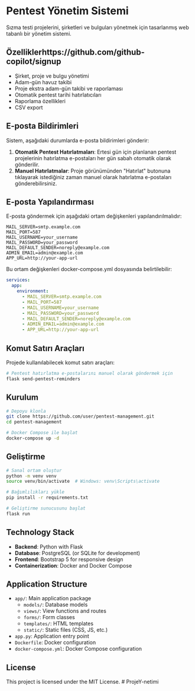 # Pentest Yönetim Sistemi

Sızma testi projelerini, şirketleri ve bulguları yönetmek için tasarlanmış web tabanlı bir yönetim sistemi.

## Özelliklerhttps://github.com/github-copilot/signup

- Şirket, proje ve bulgu yönetimi
- Adam-gün havuz takibi
- Proje ekstra adam-gün takibi ve raporlaması
- Otomatik pentest tarihi hatırlatıcıları
- Raporlama özellikleri
- CSV export

## E-posta Bildirimleri

Sistem, aşağıdaki durumlarda e-posta bildirimleri gönderir:

1. **Otomatik Pentest Hatırlatmaları**: Ertesi gün için planlanan pentest projelerinin hatırlatma e-postaları her gün sabah otomatik olarak gönderilir.
2. **Manuel Hatırlatmalar**: Proje görünümünden "Hatırlat" butonuna tıklayarak istediğiniz zaman manuel olarak hatırlatma e-postaları gönderebilirsiniz.

## E-posta Yapılandırması

E-posta göndermek için aşağıdaki ortam değişkenleri yapılandırılmalıdır:

```
MAIL_SERVER=smtp.example.com
MAIL_PORT=587
MAIL_USERNAME=your_username
MAIL_PASSWORD=your_password
MAIL_DEFAULT_SENDER=noreply@example.com
ADMIN_EMAIL=admin@example.com
APP_URL=http://your-app-url
```

Bu ortam değişkenleri docker-compose.yml dosyasında belirtilebilir:

```yaml
services:
  app:
    environment:
      - MAIL_SERVER=smtp.example.com
      - MAIL_PORT=587
      - MAIL_USERNAME=your_username
      - MAIL_PASSWORD=your_password
      - MAIL_DEFAULT_SENDER=noreply@example.com
      - ADMIN_EMAIL=admin@example.com
      - APP_URL=http://your-app-url
```

## Komut Satırı Araçları

Projede kullanılabilecek komut satırı araçları:

```bash
# Pentest hatırlatma e-postalarını manuel olarak göndermek için
flask send-pentest-reminders
```

## Kurulum

```bash
# Depoyu klonla
git clone https://github.com/user/pentest-management.git
cd pentest-management

# Docker Compose ile başlat
docker-compose up -d
```

## Geliştirme

```bash
# Sanal ortam oluştur
python -m venv venv
source venv/bin/activate  # Windows: venv\Scripts\activate

# Bağımlılıkları yükle
pip install -r requirements.txt

# Geliştirme sunucusunu başlat
flask run
```

## Technology Stack

- **Backend**: Python with Flask
- **Database**: PostgreSQL (or SQLite for development)
- **Frontend**: Bootstrap 5 for responsive design
- **Containerization**: Docker and Docker Compose

## Application Structure

- `app/`: Main application package
  - `models/`: Database models
  - `views/`: View functions and routes
  - `forms/`: Form classes
  - `templates/`: HTML templates
  - `static/`: Static files (CSS, JS, etc.)
- `app.py`: Application entry point
- `Dockerfile`: Docker configuration
- `docker-compose.yml`: Docker Compose configuration

## License

This project is licensed under the MIT License. #   P r o j e Y - n e t i m i 
 
 
